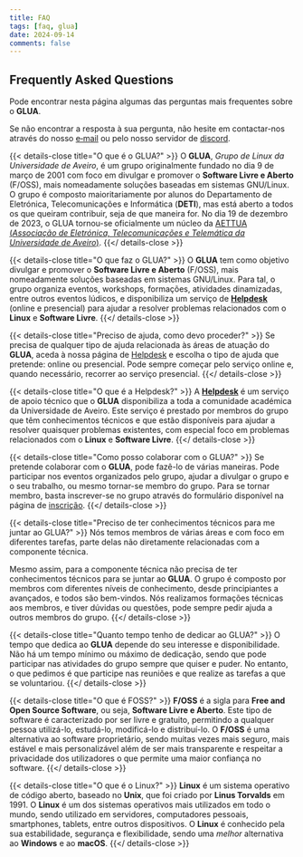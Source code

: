 ```yaml
---
title: FAQ
tags: [faq, glua]
date: 2024-09-14
comments: false
---
```


## Frequently Asked Questions

Pode encontrar nesta página algumas das perguntas mais frequentes sobre o **GLUA**.

Se não encontrar a resposta à sua pergunta, não hesite em contactar-nos através do nosso [e&#x2011;mail](mailto:glua@ua.pt) ou pelo nosso servidor de [discord](https://glua.ua.pt/discord).

{{< details-close title="O que é o GLUA?" >}}
O **GLUA**, *Grupo de Linux da Universidade de Aveiro*, é um grupo originalmente fundado no dia 9 de março de 2001 com foco em divulgar e promover o **Software Livre e Aberto** (F/OSS), mais nomeadamente soluções baseadas em sistemas GNU/Linux. O grupo é composto maioritariamente por alunos do Departamento de Eletrónica, Telecomunicações e Informática (**DETI**), mas está aberto a todos os que queiram contribuir, seja de que maneira for. No dia 19 de dezembro de 2023, o GLUA tornou-se oficialmente um núcleo da [AETTUA (*Associação de Eletrónica, Telecomunicações e Telemática da Universidade de Aveiro*)](https://aettua.pt/).
{{</ details-close >}}

{{< details-close title="O que faz o GLUA?" >}}
O **GLUA** tem como objetivo divulgar e promover o **Software Livre e Aberto** (F/OSS), mais nomeadamente soluções baseadas em sistemas GNU/Linux. Para tal, o grupo organiza eventos, workshops, formações, atividades dinamizadas, entre outros eventos lúdicos, e disponibiliza um serviço de [**Helpdesk**](/helpdesk) (online e presencial) para ajudar a resolver problemas relacionados com o **Linux** e **Software Livre**.
{{</ details-close >}}

{{< details-close title="Preciso de ajuda, como devo proceder?" >}}
Se precisa de qualquer tipo de ajuda relacionada às áreas de atuação do **GLUA**, aceda à nossa página de [Helpdesk](/helpdesk) e escolha o tipo de ajuda que pretende: online ou presencial. Pode sempre começar pelo serviço online e, quando necessário, recorrer ao serviço presencial.
{{</ details-close >}}

{{< details-close title="O que é a Helpdesk?" >}}
A [**Helpdesk**](/helpdesk) é um serviço de apoio técnico que o **GLUA** disponibiliza a toda a comunidade académica da Universidade de Aveiro. Este serviço é prestado por membros do grupo que têm conhecimentos técnicos e que estão disponíveis para ajudar a resolver quaisquer problemas existentes, com especial foco em problemas relacionados com o **Linux** e **Software Livre**.
{{</ details-close >}}

{{< details-close title="Como posso colaborar com o GLUA?" >}}
Se pretende colaborar com o **GLUA**, pode fazê-lo de várias maneiras. Pode participar nos eventos organizados pelo grupo, ajudar a divulgar o grupo e o seu trabalho, ou mesmo tornar-se membro do grupo. Para se tornar membro, basta inscrever-se no grupo através do formulário disponível na página de [inscrição](/inscricao).
{{</ details-close >}}

{{< details-close title="Preciso de ter conhecimentos técnicos para me juntar ao GLUA?" >}}
Nós temos membros de várias áreas e com foco em diferentes tarefas, parte delas não diretamente relacionadas com a componente técnica.

Mesmo assim, para a componente técnica não precisa de ter conhecimentos técnicos para se juntar ao **GLUA**. O grupo é composto por membros com diferentes níveis de conhecimento, desde principiantes a avançados, e todos são bem-vindos. Nós realizamos formações técnicas aos membros, e tiver dúvidas ou questões, pode sempre pedir ajuda a outros membros do grupo.
{{</ details-close >}}

{{< details-close title="Quanto tempo tenho de dedicar ao GLUA?" >}}
O tempo que dedica ao **GLUA** depende do seu interesse e disponibilidade. Não há um tempo mínimo ou máximo de dedicação, sendo que pode participar nas atividades do grupo sempre que quiser e puder. No entanto, o que pedimos é que participe nas reuniões e que realize as tarefas a que se voluntariou.
{{</ details-close >}}

{{< details-close title="O que é FOSS?" >}}
**F/OSS** é a sigla para **Free and Open Source Software**, ou seja, **Software Livre e Aberto**. Este tipo de software é caracterizado por ser livre e gratuito, permitindo a qualquer pessoa utilizá-lo, estudá-lo, modificá-lo e distribuí-lo. O **F/OSS** é uma alternativa ao software proprietário, sendo muitas vezes mais seguro, mais estável e mais personalizável além de ser mais transparente e respeitar a privacidade dos utilizadores o que permite uma maior confiança no software.
{{</ details-close >}}

{{< details-close title="O que é o Linux?" >}}
**Linux** é um sistema operativo de código aberto, baseado no **Unix**, que foi criado por **Linus Torvalds** em 1991. O **Linux** é um dos sistemas operativos mais utilizados em todo o mundo, sendo utilizado em servidores, computadores pessoais, smartphones, tablets, entre outros dispositivos. O **Linux** é conhecido pela sua estabilidade, segurança e flexibilidade, sendo uma *melhor* alternativa ao **Windows** e ao **macOS**.
{{</ details-close >}}
